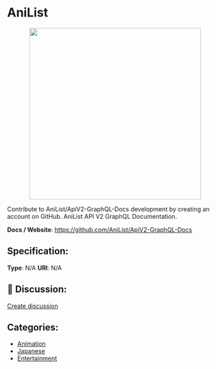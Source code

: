 # AniList
<p align="center">
    <img width="400" src="https://raw.githubusercontent.com/apis-list/apis-list/apis/anilist/logo_256x256.png" />
</p>

Contribute to AniList/ApiV2-GraphQL-Docs development by creating an account on GitHub. AniList API V2 GraphQL Documentation.

**Docs / Website**: https://github.com/AniList/ApiV2-GraphQL-Docs

## Specification:
**Type**:  N/A 
**URI**:  N/A 

## 💬 Discussion:
[Create discussion](link)

## Categories:
- [Animation](https://github.com/apis-list/apis-list#animation)
- [Japanese](https://github.com/apis-list/apis-list#japanese)
- [Entertainment](https://github.com/apis-list/apis-list#entertainment)






